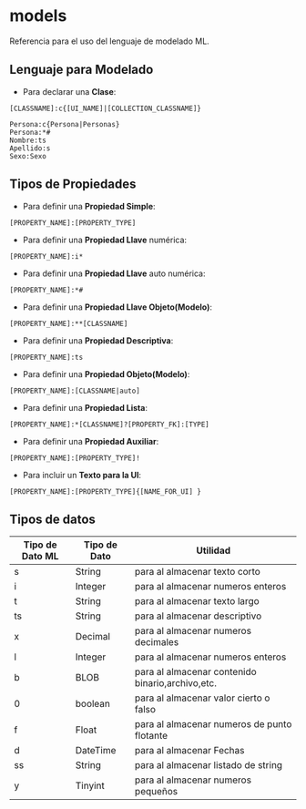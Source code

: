 # models
Referencia para el uso del lenguaje de modelado ML.

## Lenguaje para Modelado
* Para declarar una **Clase**:
```[ml]
[CLASSNAME]:c{[UI_NAME]|[COLLECTION_CLASSNAME]}
```
```[ml]
Persona:c{Persona|Personas}
Persona:*#
Nombre:ts
Apellido:s
Sexo:Sexo
```
## Tipos de Propiedades

* Para definir una **Propiedad Simple**:
```[ml]
[PROPERTY_NAME]:[PROPERTY_TYPE]
```

* Para definir una **Propiedad Llave** numérica:
```[ml]
[PROPERTY_NAME]:i*
```
* Para definir una **Propiedad Llave** auto numérica:
```[ml]
[PROPERTY_NAME]:*#
```
* Para definir una **Propiedad Llave Objeto(Modelo)**:
```[ml]
[PROPERTY_NAME]:**[CLASSNAME]
```

* Para definir una **Propiedad Descriptiva**:
```[ml]
[PROPERTY_NAME]:ts
```

* Para definir una **Propiedad Objeto(Modelo)**:
```[ml]
[PROPERTY_NAME]:[CLASSNAME|auto]
```

* Para definir una **Propiedad Lista**:
```[ml]
[PROPERTY_NAME]:*[CLASSNAME]?[PROPERTY_FK]:[TYPE]
```
* Para definir una **Propiedad Auxiliar**:
```[ml]
[PROPERTY_NAME]:[PROPERTY_TYPE]!
```
* Para incluir un **Texto para la UI**:
```[ml]
[PROPERTY_NAME]:[PROPERTY_TYPE]{[NAME_FOR_UI] }
```

## Tipos de datos

Tipo de Dato ML | Tipo de Dato |Utilidad
------------------|--------------|-----------
s|	String	|para al almacenar texto corto
i|	Integer	|para al almacenar numeros enteros
t|	String	|para al almacenar texto largo
ts|	String	|para al almacenar descriptivo
x|	Decimal	|para al almacenar numeros decimales
l|	Integer	|para al almacenar numeros enteros
b|	BLOB	|para al almacenar contenido binario,archivo,etc.
0|	boolean	|para al almacenar valor cierto o falso
f|	Float	|para al almacenar numeros de punto flotante
d|	DateTime	|para al almacenar Fechas
ss|	String	|para al almacenar listado de string
y|	Tinyint	|para al almacenar numeros pequeños
